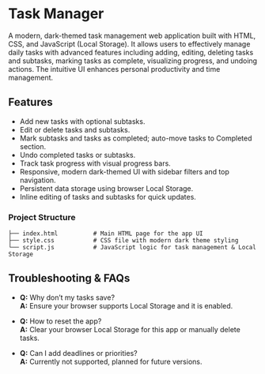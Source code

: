 # Task Manager

A modern, dark-themed task management web application built with HTML, CSS, and JavaScript (Local Storage). It allows users to effectively manage daily tasks with advanced features including adding, editing, deleting tasks and subtasks, marking tasks as complete, visualizing progress, and undoing actions. The intuitive UI enhances personal productivity and time management.

## Features

- Add new tasks with optional subtasks.
- Edit or delete tasks and subtasks.
- Mark subtasks and tasks as completed; auto-move tasks to Completed section.
- Undo completed tasks or subtasks.
- Track task progress with visual progress bars.
- Responsive, modern dark-themed UI with sidebar filters and top navigation.
- Persistent data storage using browser Local Storage.
- Inline editing of tasks and subtasks for quick updates.

### Project Structure

```
├── index.html          # Main HTML page for the app UI
├── style.css           # CSS file with modern dark theme styling
└── script.js           # JavaScript logic for task management & Local Storage
```

## Troubleshooting & FAQs

- **Q:** Why don’t my tasks save?  
  **A:** Ensure your browser supports Local Storage and it is enabled.

- **Q:** How to reset the app?  
  **A:** Clear your browser Local Storage for this app or manually delete tasks.

- **Q:** Can I add deadlines or priorities?  
  **A:** Currently not supported, planned for future versions.
